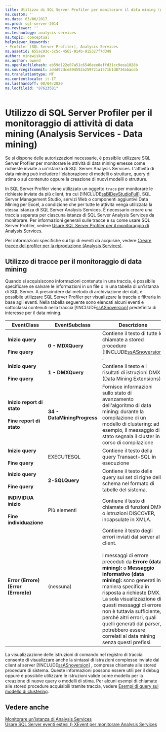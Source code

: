 ```yaml
---
title: Utilizzo di SQL Server Profiler per monitorare il data mining (Analysis Services-Data mining) | Microsoft Docs
ms.custom: ''
ms.date: 03/06/2017
ms.prod: sql-server-2014
ms.reviewer: ''
ms.technology: analysis-services
ms.topic: conceptual
helpviewer_keywords:
- Profiler [SQL Server Profiler], Analysis Services
ms.assetid: 655ac93c-5c5c-4565-914b-915327f7d349
author: minewiskan
ms.author: owend
ms.openlocfilehash: eb59d122e07a51c6546eee8affd31cc9eea1028b
ms.sourcegitcommit: ad4d92dce894592a259721a1571b1d8736abacdb
ms.translationtype: MT
ms.contentlocale: it-IT
ms.lasthandoff: 08/04/2020
ms.locfileid: "87623581"
---
```

# <a name="using-sql-server-profiler-to-monitor-data-mining-analysis-services---data-mining"></a>Utilizzo di SQL Server Profiler per il monitoraggio di attività di data mining (Analysis Services - Data mining)
  Se si dispone delle autorizzazioni necessarie, è possibile utilizzare SQL Server Profiler per monitorare le attività di data mining emesse come richieste inviate a un'istanza di SQL Server Analysis Services. L'attività di data mining può includere l'elaborazione di modelli o strutture, query di stima o sul contenuto oppure la creazione di nuovi modelli o strutture.  
  
 In SQL Server Profiler viene utilizzato un oggetto `trace` per monitorare le richieste inviate da più client, tra cui [!INCLUDE[ssBIDevStudioFull](../../includes/ssbidevstudiofull-md.md)], SQL Server Management Studio, servizi Web o componenti aggiuntivi Data Mining per Excel, a condizione che per tutte le attività venga utilizzata la stessa istanza di SQL Server Analysis Services. È necessario creare una traccia separata per ciascuna istanza di SQL Server Analysis Services da monitorare. Per informazioni generali sulle tracce e su come usare SQL Server Profiler, vedere [Usare SQL Server Profiler per il monitoraggio di Analysis Services](../instances/use-sql-server-profiler-to-monitor-analysis-services.md).  
  
 Per informazioni specifiche sui tipi di eventi da acquisire, vedere [Creare tracce del profiler per la riproduzione &#40;Analysis Services&#41;](../instances/create-profiler-traces-for-replay-analysis-services.md).  
  
## <a name="using-traces-to-monitor-data-mining"></a>Utilizzo di tracce per il monitoraggio di data mining  
 Quando si acquisiscono informazioni contenute in una traccia, è possibile specificare se salvare le informazioni in un file o in una tabella di un'istanza di SQL Server. A prescindere dal metodo di archiviazione dei dati, è possibile utilizzare SQL Server Profiler per visualizzare la traccia e filtrarla in base agli eventi. Nella tabella seguente sono elencati alcuni eventi e sottoclassi contenuti nella traccia [!INCLUDE[ssASnoversion](../../includes/ssasnoversion-md.md)] predefinita di interesse per il data mining.  
  
|EventClass|EventSubclass|Descrizione|  
|----------------|-------------------|-----------------|  
|**Inizio query**<br /><br /> **Fine query**|**0 - MDXQuery**|Contiene il testo di tutte le chiamate a stored procedure [!INCLUDE[ssASnoversion](../../includes/ssasnoversion-md.md)] .|  
|**Inizio query**<br /><br /> **Fine query**|**1 - DMXQuery**|Contiene il testo e i risultati di istruzioni DMX (Data Mining Extensions).|  
|**Inizio report di stato**<br /><br /> **Fine report di stato**|**34 - DataMiningProgress**|Fornisce informazioni sullo stato di avanzamento dell'algoritmo di data mining: durante la compilazione di un modello di clustering: ad esempio, il messaggio di stato segnala il cluster in corso di compilazione|  
|**Inizio query**<br /><br /> **Fine query**|EXECUTESQL|Contiene il testo della query Transact-SQL in esecuzione|  
|**Inizio query**<br /><br /> **Fine query**|**2-SQLQuery**|Contiene il testo delle query sui set di righe dello schema nel formato di tabelle del sistema.|  
|**INDIVIDUA inizio**<br /><br /> **Fine individuazione**|Più elementi|Contiene il testo di chiamate di funzioni DMX o istruzioni DISCOVER, incapsulate in XMLA.|  
|**Error (Errore) (Error (Errore)e)**|(nessuna)|Contiene il testo degli errori inviati dal server al client.<br /><br /> I messaggi di errore preceduti da **Errore (data mining):** o **Messaggio informativo (data mining):** sono generati in maniera specifica in risposta a richieste DMX. La sola visualizzazione di questi messaggi di errore non è tuttavia sufficiente, perché altri errori, quali quelli generati dal parser, potrebbero essere correlati al data mining senza questi prefissi.|  
  
 La visualizzazione delle istruzioni di comando nel registro di traccia consente di visualizzare anche la sintassi di istruzioni complesse inviate dal client al server [!INCLUDE[ssASnoversion](../../includes/ssasnoversion-md.md)] , comprese chiamate alle stored procedure di sistema. Queste informazioni possono essere utili per il debug oppure è possibile utilizzare le istruzioni valide come modello per la creazione di nuove query o modelli di stima. Per alcuni esempi di chiamate alle stored procedure acquisibili tramite traccia, vedere [Esempi di query sul modello di clustering](clustering-model-query-examples.md).  
  
## <a name="see-also"></a>Vedere anche  
 [Monitorare un'istanza di Analysis Services](../instances/monitor-an-analysis-services-instance.md)   
 [Usare SQL Server eventi estesi &#40;&#41; XEvent per monitorare Analysis Services](../instances/monitor-analysis-services-with-sql-server-extended-events.md)  
  
  
